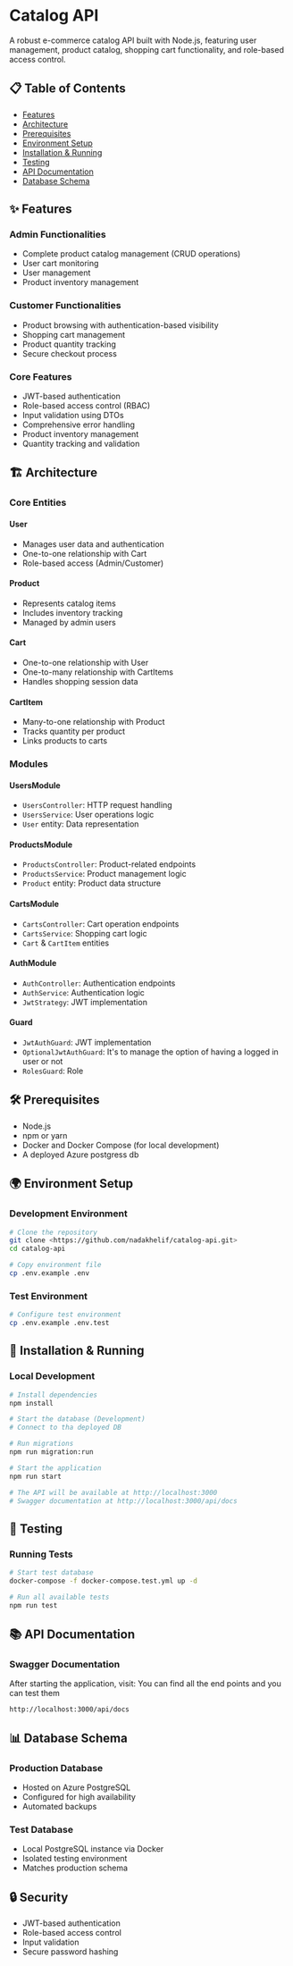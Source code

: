 # Catalog API

A robust e-commerce catalog API built with Node.js, featuring user management, product catalog, shopping cart functionality, and role-based access control.

## 📋 Table of Contents
- [Features](#features)
- [Architecture](#architecture)
- [Prerequisites](#prerequisites)
- [Environment Setup](#environment-setup)
- [Installation & Running](#installation--running)
- [Testing](#testing)
- [API Documentation](#api-documentation)
- [Database Schema](#database-schema)

## ✨ Features

### Admin Functionalities
- Complete product catalog management (CRUD operations)
- User cart monitoring
- User management
- Product inventory management

### Customer Functionalities
- Product browsing with authentication-based visibility
- Shopping cart management
- Product quantity tracking
- Secure checkout process

### Core Features
- JWT-based authentication
- Role-based access control (RBAC)
- Input validation using DTOs
- Comprehensive error handling
- Product inventory management
- Quantity tracking and validation

## 🏗 Architecture

### Core Entities

#### User
- Manages user data and authentication
- One-to-one relationship with Cart
- Role-based access (Admin/Customer)

#### Product
- Represents catalog items
- Includes inventory tracking
- Managed by admin users

#### Cart
- One-to-one relationship with User
- One-to-many relationship with CartItems
- Handles shopping session data

#### CartItem
- Many-to-one relationship with Product
- Tracks quantity per product
- Links products to carts

### Modules

#### UsersModule
- `UsersController`: HTTP request handling
- `UsersService`: User operations logic
- `User` entity: Data representation

#### ProductsModule
- `ProductsController`: Product-related endpoints
- `ProductsService`: Product management logic
- `Product` entity: Product data structure

#### CartsModule
- `CartsController`: Cart operation endpoints
- `CartsService`: Shopping cart logic
- `Cart` & `CartItem` entities

#### AuthModule
- `AuthController`: Authentication endpoints
- `AuthService`: Authentication logic
- `JwtStrategy`: JWT implementation

#### Guard
- `JwtAuthGuard`:  JWT implementation
- `OptionalJwtAuthGuard`: It's to manage the option of having a logged in user or not
- `RolesGuard`: Role


## 🛠 Prerequisites
- Node.js 
- npm or yarn
- Docker and Docker Compose (for local development)
- A deployed Azure postgress db 

## 🌍 Environment Setup

### Development Environment
```bash
# Clone the repository
git clone <https://github.com/nadakhelif/catalog-api.git>
cd catalog-api

# Copy environment file
cp .env.example .env


```

### Test Environment
```bash
# Configure test environment
cp .env.example .env.test
```


## 🚀 Installation & Running

### Local Development
```bash
# Install dependencies
npm install

# Start the database (Development)
# Connect to tha deployed DB

# Run migrations
npm run migration:run

# Start the application
npm run start

# The API will be available at http://localhost:3000
# Swagger documentation at http://localhost:3000/api/docs
```


## 🧪 Testing

### Running Tests
```bash
# Start test database
docker-compose -f docker-compose.test.yml up -d

# Run all available tests
npm run test

```

## 📚 API Documentation

### Swagger Documentation
After starting the application, visit: You can find all the end points and you can test them
```
http://localhost:3000/api/docs
```



## 📊 Database Schema

### Production Database
- Hosted on Azure PostgreSQL
- Configured for high availability
- Automated backups

### Test Database
- Local PostgreSQL instance via Docker
- Isolated testing environment
- Matches production schema

## 🔒 Security
- JWT-based authentication
- Role-based access control
- Input validation
- Secure password hashing

